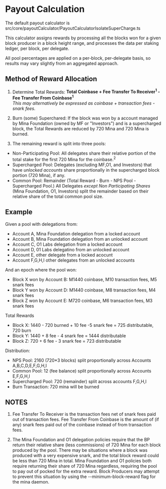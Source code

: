 # Payout Calculation

The default payout calculator is src/core/payoutCalculator/PayoutCalculatorIsolateSuperCharge.ts

This calculator assigns rewards by processing all the blocks won for a given block producer in a block height range, and processes the data per staking ledger, per block, per delegate.

All pool percentages are applied on a per-block, per-delegate basis, so results may vary slightly from an aggregated approach.

## Method of Reward Allocation

1. Determine Total Rewards: **Total Coinbase + Fee Transfer To Receiver<sup>1</sup> - Fee Transfer From Coinbase<sup>1</sup>**  
   _This may alternatively be expressed as coinbase + transaction fees - snark fees._

2. Burn (some) Superchared: If the block was won by a account managed by Mina Foundation (owned by MF or "Investors") and is a supercharged block, the Total Rewards are reduced by 720 Mina and 720 Mina is burned.

3. The remaining reward is split into three pools:

-   Non-Participating Pool: All delegates share their relative portion of the total stake for the first 720 Mina for the coinbase.<sup>2</sup>
-   Supercharged Pool: Delegates (excluding MF,O1, and Investors) that have _unlocked accounts_ share proportionally in the supercharged block portion (720 Mina), if any.
-   Common Pool: Remainder (Total Reward - Burn - NPS Pool - Supercharged Pool.) All Delegates _except Non Participating Shares_ (Mina Foundation, O1, Investors) split the remainder based on their relative share of the total common pool size.

## Example

Given a pool with delegations from:

-   Account A, Mina Foundation delegation from a locked account
-   Account B, Mina Foundation delegation from an unlocked account
-   Account C, O1 Labs delegation from a locked account
-   Account D, 01 Labs delegatino from an unlocked account
-   Account E, other delegate from a locked acocunt
-   Account F,G,H,I other delegates from an unlocked accounts

And an epoch where the pool won:

-   Block X won by Account B: M1440 coinbase, M10 transaction fees, M5 snark fees
-   Block Y won by Account D: M1440 coinbase, M8 transaction fees, M4 snark fees
-   Block Z won by Account E: M720 coinbase, M6 transaction fees, M3 snark fees

Total Rewards

-   Block X: 1440 - 720 burned + 10 fee -5 snark fee = 725 distributable, 720 burn
-   Block Y: 1440 + 8 fee - 4 snark fee = 1444 distributable
-   Block Z: 720 + 6 fee - 3 snark fee = 723 distributable

Distribution:

-   NPS Pool: 2160 (720\*3 blocks) split proportionally across Accounts A,B,C,D,E,F,G,H,I
-   Common Pool: 12 (fee balance) split proportionally across Accounts E,F,G,H,I
-   Supercharged Pool: 720 (remainder) split across accounts F,G,H,I
-   Burn Transaction: 720 mina will be burned

## NOTES

1. Fee Transfer To Receiver is the transaction fees net of snark fees paid out of transaction fees. Fee Transfer From Coinbase is the amount of (if any) snark fees paid out of the coinbase instead of from transaction fees.

2. The Mina Foundation and O1 delegation policies require that the BP return their relative share (less commissions) of 720 Mina for each block produced by the pool. There may be situations where a block was produced with a very expensive snark, and the total block reward could be less than 720 Mina in total. Mina Foundation and O1 policies both require returning their share of 720 Mina regardless, requiring the pool to pay out of pocked for the extra reward. Block Producers may attempt to prevent this situation by using the --minimum-block-reward flag for the mina daemon.
